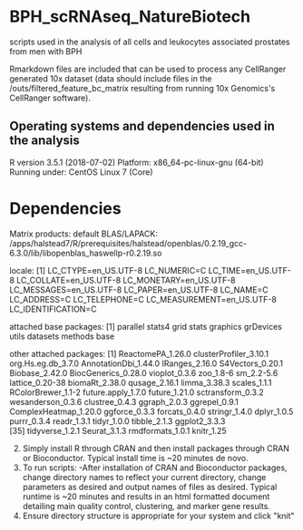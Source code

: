 # BPH_scRNAseq_NatureBiotech
scripts used in the analysis of all cells and leukocytes associated prostates from men with BPH

Rmarkdown files are included that can be used to process any CellRanger generated 10x dataset (data should include files in the /outs/filtered_feature_bc_matrix resulting from running 10x Genomics's CellRanger software).

Operating systems and dependencies used in the analysis
--------------------------------------------------------
R version 3.5.1 (2018-07-02)
Platform: x86_64-pc-linux-gnu (64-bit)
Running under: CentOS Linux 7 (Core)

Dependencies
============================================================

Matrix products: default
BLAS/LAPACK: /apps/halstead7/R/prerequisites/halstead/openblas/0.2.19_gcc-6.3.0/lib/libopenblas_haswellp-r0.2.19.so

locale:
 [1] LC_CTYPE=en_US.UTF-8       LC_NUMERIC=C               LC_TIME=en_US.UTF-8        LC_COLLATE=en_US.UTF-8     LC_MONETARY=en_US.UTF-8    LC_MESSAGES=en_US.UTF-8    LC_PAPER=en_US.UTF-8       LC_NAME=C                  LC_ADDRESS=C               LC_TELEPHONE=C             LC_MEASUREMENT=en_US.UTF-8 LC_IDENTIFICATION=C       

attached base packages:
 [1] parallel  stats4    grid      stats     graphics  grDevices utils     datasets  methods   base     

other attached packages:
 [1] ReactomePA_1.26.0      clusterProfiler_3.10.1 org.Hs.eg.db_3.7.0     AnnotationDbi_1.44.0   IRanges_2.16.0         S4Vectors_0.20.1       Biobase_2.42.0         BiocGenerics_0.28.0    vioplot_0.3.6          zoo_1.8-6              sm_2.2-5.6             lattice_0.20-38        biomaRt_2.38.0         qusage_2.16.1          limma_3.38.3           scales_1.1.1           RColorBrewer_1.1-2     future.apply_1.7.0     future_1.21.0          sctransform_0.3.2      wesanderson_0.3.6      clustree_0.4.3         ggraph_2.0.3           ggrepel_0.9.1          ComplexHeatmap_1.20.0  ggforce_0.3.3          forcats_0.4.0          stringr_1.4.0          dplyr_1.0.5            purrr_0.3.4            readr_1.3.1            tidyr_1.0.0            tibble_2.1.3           ggplot2_3.3.3         
[35] tidyverse_1.2.1        Seurat_3.1.3           rmdformats_1.0.1       knitr_1.25    

2. Simply install R through CRAN and then install packages through CRAN or Bioconductor.  Typical install time is ~20 minutes de novo.
3. To run scripts:
   -After installation of CRAN and Bioconductor packages, change directory names to reflect your current directory, change parameters as desired and output names of files as desired.  Typical runtime is ~20 minutes and results in an html formatted document detailing main quality control, clustering, and marker gene results.
4.  Ensure directory structure is appropriate for your system and click "knit"
